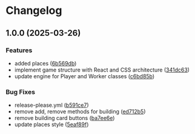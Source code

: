# Changelog

## 1.0.0 (2025-03-26)


### Features

* added places ([6b569db](https://github.com/empirefx/idler/commit/6b569dbae8c6b942ff8950a17278e78e8d76c34e))
* implement game structure with React and CSS architecture ([341dc63](https://github.com/empirefx/idler/commit/341dc6374122da6d60dc34a5818000339f1fed51))
* update engine for Player and Worker classes ([c6bd85b](https://github.com/empirefx/idler/commit/c6bd85b249241c3459686b2f8e3edca4fbc206c0))


### Bug Fixes

* release-please.yml ([b591ce7](https://github.com/empirefx/idler/commit/b591ce7d5f61636c236df0df97a57d8158f420e0))
* remove add, remove methods for building ([ed712b5](https://github.com/empirefx/idler/commit/ed712b539b4e65d6cfbd28f9355f27140bc924bb))
* remove building card buttons ([ba7ee6e](https://github.com/empirefx/idler/commit/ba7ee6e3950f6d1c6b279aba7dc1df430250f90f))
* update places style ([5eaf89f](https://github.com/empirefx/idler/commit/5eaf89f43c5a59f40da010964e8804e76e25decb))

